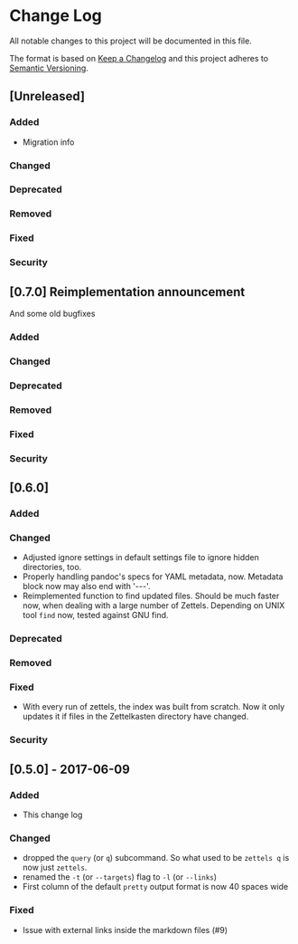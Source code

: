 # Change Log
All notable changes to this project will be documented in this file.

The format is based on [Keep a Changelog](http://keepachangelog.com/)
and this project adheres to [Semantic Versioning](http://semver.org/).

## [Unreleased] 
### Added
- Migration info
### Changed
### Deprecated
### Removed
### Fixed
### Security

## [0.7.0] Reimplementation announcement

And some old bugfixes

### Added
### Changed
### Deprecated
### Removed
### Fixed
### Security


## [0.6.0]
### Added
### Changed
- Adjusted ignore settings in default settings file to ignore hidden 
  directories, too.
- Properly handling pandoc's specs for YAML metadata, now. Metadata block now 
  may also end with '---'.
- Reimplemented function to find updated files. Should be much faster now, 
  when dealing with a large number of Zettels. Depending on UNIX tool `find`
  now, tested against GNU find.
### Deprecated
### Removed
### Fixed
- With every run of zettels, the index was built from scratch. Now it only 
  updates it if files in the Zettelkasten directory have changed.
### Security

## [0.5.0] - 2017-06-09
### Added
- This change log
### Changed
- dropped the `query` (or `q`) subcommand. So what used to be `zettels q` is 
  now just `zettels`.
- renamed the `-t` (or `--targets`) flag to  `-l` (or `--links`)
- First column of the default `pretty` output format is now 40 spaces wide
### Fixed
- Issue with external links inside the markdown files (#9)
